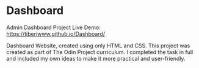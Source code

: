 # Dashboard

Admin Dashboard Project
Live Demo: 
https://tiberiwww.github.io/Dashboard/

Dashboard Website, created using only HTML and CSS.
This project was created as part of The Odin Project curriculum. I completed the task in full and included my own ideas to make it more practical and user-friendly.

